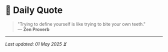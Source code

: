# 📜 Daily Quote

> "Trying to define yourself is like trying to bite your own teeth."  
> — **Zen Proverb**

---

_Last updated: 01 May 2025 ⏳_
